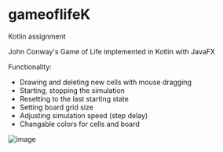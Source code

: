 # gameoflifeK
Kotlin assignment

John Conway's Game of Life implemented in Kotlin with JavaFX

Functionality:

- Drawing and deleting new cells with mouse dragging
- Starting, stopping the simulation
- Resetting to the last starting state
- Setting board grid size
- Adjusting simulation speed (step delay)
- Changable colors for cells and board

![image](https://user-images.githubusercontent.com/81686423/145718973-ce524bdf-14ff-4d4b-8c58-92c4fc495fd6.png)
